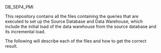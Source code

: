DB_SEP4_PMI

This repository contains all the files containing the queries that are executed to set up the Source Database and Data Warehouse, which include the initial load of the data warehouse from the source database and its incremental load.

The following will describe each of the files and how to get the correct result.


